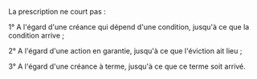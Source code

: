 La prescription ne court pas :


1° A l'égard d'une créance qui dépend d'une condition, jusqu'à ce que la condition arrive ;


2° A l'égard d'une action en garantie, jusqu'à ce que l'éviction ait lieu ;


3° A l'égard d'une créance à terme, jusqu'à ce que ce terme soit arrivé.

